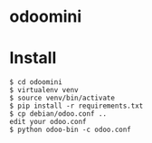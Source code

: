 # odoomini



# Install
```
$ cd odoomini
$ virtualenv venv
$ source venv/bin/activate
$ pip install -r requirements.txt
$ cp debian/odoo.conf ..
edit your odoo.conf
$ python odoo-bin -c odoo.conf
```